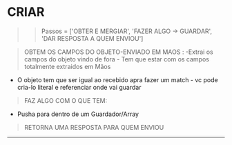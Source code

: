 # CRIAR
>> Passos = ['OBTER E MERGIAR', 'FAZER ALGO -> GUARDAR', 'DAR RESPOSTA A QUEM ENVIOU']

> OBTEM OS CAMPOS DO OBJETO-ENVIADO EM MAOS :
-Extrai os campos do objeto vindo de fora - Tem que estar com os campos totalmente extraidos em Mãos
- O objeto tem que ser igual ao recebido apra fazer um match - vc pode cria-lo literal e referenciar onde vai guardar
> FAZ ALGO COM O QUE TEM:
- Pusha para dentro de um Guardador/Array

> RETORNA UMA RESPOSTA PARA QUEM ENVIOU

---
